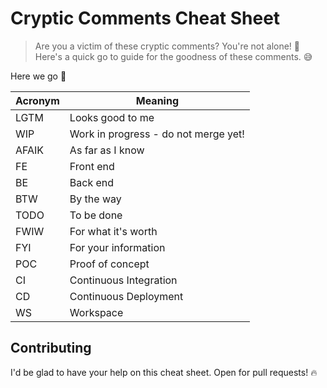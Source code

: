 # Cryptic Comments Cheat Sheet

> Are you a victim of these cryptic comments? You're not alone! 🙈 Here's a quick go to guide for the goodness of these comments. 😅

Here we go 🚀

| Acronym | Meaning                              |
|----------|--------------------------------------|
| LGTM     | Looks good to me                     |
| WIP      | Work in progress - do not merge yet! |
| AFAIK    | As far as I know                     |
| FE       | Front end                            |
| BE       | Back end                             |
| BTW      | By the way                           |
| TODO     | To be done                           |
| FWIW     | For what it's worth                  |
| FYI      | For your information                 |
| POC      | Proof of concept                     |
| CI       | Continuous Integration               |
| CD       | Continuous Deployment                |
| WS       | Workspace                            | 

## Contributing
I'd be glad to have your help on this cheat sheet. Open for pull requests! 🔥
